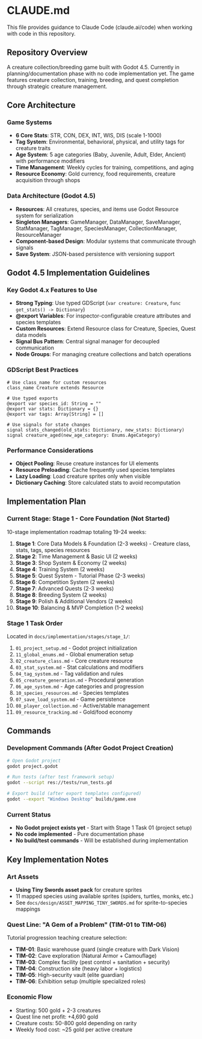 # CLAUDE.md

This file provides guidance to Claude Code (claude.ai/code) when working with code in this repository.

## Repository Overview

A creature collection/breeding game built with Godot 4.5. Currently in planning/documentation phase with no code implementation yet. The game features creature collection, training, breeding, and quest completion through strategic creature management.

## Core Architecture

### Game Systems
- **6 Core Stats**: STR, CON, DEX, INT, WIS, DIS (scale 1-1000)
- **Tag System**: Environmental, behavioral, physical, and utility tags for creature traits
- **Age System**: 5 age categories (Baby, Juvenile, Adult, Elder, Ancient) with performance modifiers
- **Time Management**: Weekly cycles for training, competitions, and aging
- **Resource Economy**: Gold currency, food requirements, creature acquisition through shops

### Data Architecture (Godot 4.5)
- **Resources**: All creatures, species, and items use Godot Resource system for serialization
- **Singleton Managers**: GameManager, DataManager, SaveManager, StatManager, TagManager, SpeciesManager, CollectionManager, ResourceManager
- **Component-based Design**: Modular systems that communicate through signals
- **Save System**: JSON-based persistence with versioning support

## Godot 4.5 Implementation Guidelines

### Key Godot 4.x Features to Use
- **Strong Typing**: Use typed GDScript (`var creature: Creature`, `func get_stats() -> Dictionary`)
- **@export Variables**: For inspector-configurable creature attributes and species templates
- **Custom Resources**: Extend Resource class for Creature, Species, Quest data models
- **Signal Bus Pattern**: Central signal manager for decoupled communication
- **Node Groups**: For managing creature collections and batch operations

### GDScript Best Practices
```gdscript
# Use class_name for custom resources
class_name Creature extends Resource

# Use typed exports
@export var species_id: String = ""
@export var stats: Dictionary = {}
@export var tags: Array[String] = []

# Use signals for state changes
signal stats_changed(old_stats: Dictionary, new_stats: Dictionary)
signal creature_aged(new_age_category: Enums.AgeCategory)
```

### Performance Considerations
- **Object Pooling**: Reuse creature instances for UI elements
- **Resource Preloading**: Cache frequently used species templates
- **Lazy Loading**: Load creature sprites only when visible
- **Dictionary Caching**: Store calculated stats to avoid recomputation

## Implementation Plan

### Current Stage: Stage 1 - Core Foundation (Not Started)
10-stage implementation roadmap totaling 19-24 weeks:

1. **Stage 1**: Core Data Models & Foundation (2-3 weeks) - Creature class, stats, tags, species resources
2. **Stage 2**: Time Management & Basic UI (2 weeks)
3. **Stage 3**: Shop System & Economy (2 weeks)
4. **Stage 4**: Training System (2 weeks)
5. **Stage 5**: Quest System - Tutorial Phase (2-3 weeks)
6. **Stage 6**: Competition System (2 weeks)
7. **Stage 7**: Advanced Quests (2-3 weeks)
8. **Stage 8**: Breeding System (2 weeks)
9. **Stage 9**: Polish & Additional Vendors (2 weeks)
10. **Stage 10**: Balancing & MVP Completion (1-2 weeks)

### Stage 1 Task Order
Located in `docs/implementation/stages/stage_1/`:
1. `01_project_setup.md` - Godot project initialization
2. `11_global_enums.md` - Global enumeration setup
3. `02_creature_class.md` - Core creature resource
4. `03_stat_system.md` - Stat calculations and modifiers
5. `04_tag_system.md` - Tag validation and rules
6. `05_creature_generation.md` - Procedural generation
7. `06_age_system.md` - Age categories and progression
8. `10_species_resources.md` - Species templates
9. `07_save_load_system.md` - Game persistence
10. `08_player_collection.md` - Active/stable management
11. `09_resource_tracking.md` - Gold/food economy

## Commands

### Development Commands (After Godot Project Creation)
```bash
# Open Godot project
godot project.godot

# Run tests (after test framework setup)
godot --script res://tests/run_tests.gd

# Export build (after export templates configured)
godot --export "Windows Desktop" builds/game.exe
```

### Current Status
- **No Godot project exists yet** - Start with Stage 1 Task 01 (project setup)
- **No code implemented** - Pure documentation phase
- **No build/test commands** - Will be established during implementation

## Key Implementation Notes

### Art Assets
- **Using Tiny Swords asset pack** for creature sprites
- 11 mapped species using available sprites (spiders, turtles, monks, etc.)
- See `docs/design/ASSET_MAPPING_TINY_SWORDS.md` for sprite-to-species mappings

### Quest Line: "A Gem of a Problem" (TIM-01 to TIM-06)
Tutorial progression teaching creature selection:
- **TIM-01**: Basic warehouse guard (single creature with Dark Vision)
- **TIM-02**: Cave exploration (Natural Armor + Camouflage)
- **TIM-03**: Complex facility (pest control + sanitation + security)
- **TIM-04**: Construction site (heavy labor + logistics)
- **TIM-05**: High-security vault (elite guardian)
- **TIM-06**: Exhibition setup (multiple specialized roles)

### Economic Flow
- Starting: 500 gold + 2-3 creatures
- Quest line net profit: +4,690 gold
- Creature costs: 50-800 gold depending on rarity
- Weekly food cost: ~25 gold per active creature